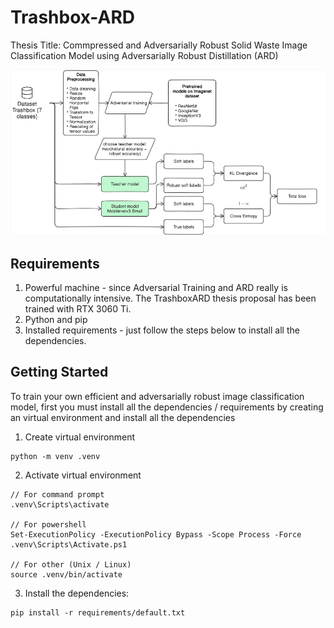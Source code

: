 # Trashbox-ARD
Thesis Title: Commpressed and Adversarially Robust Solid Waste Image Classification Model using Adversarially Robust Distillation (ARD)

![conceptual_framework](./docs/conceptual_framework.png)

## Requirements
1. Powerful machine - since Adversarial Training and ARD really is computationally intensive. The TrashboxARD thesis proposal has been trained with RTX 3060 Ti.
2. Python and pip
3. Installed requirements - just follow the steps below to install all the dependencies. 
## Getting Started
To train your own efficient and adversarially robust image classification model, first you must install all the dependencies / requirements by creating an virtual environment and install all the dependencies

1. Create virtual environment 
```
python -m venv .venv 
```
2. Activate virtual environment
```
// For command prompt
.venv\Scripts\activate

// For powershell
Set-ExecutionPolicy -ExecutionPolicy Bypass -Scope Process -Force
.venv\Scripts\Activate.ps1

// For other (Unix / Linux)
source .venv/bin/activate
```
3. Install the dependencies:
```
pip install -r requirements/default.txt
```